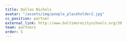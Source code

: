 ```yaml
---
title: Dallas Nichols
avatar: "/assets/img/people_placeholder2.jpg"
cc_position: partner
external_link: http://www.baltimorecityschools.org/39
team: partners
order: 5
---
```


